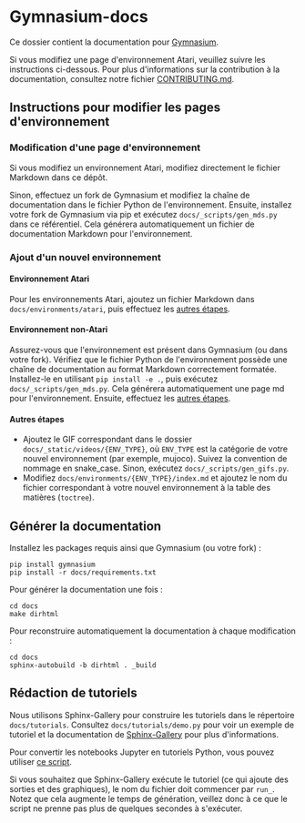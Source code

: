 # Gymnasium-docs

Ce dossier contient la documentation pour [Gymnasium](https://github.com/Farama-Foundation/Gymnasium).

Si vous modifiez une page d'environnement Atari, veuillez suivre les instructions ci-dessous. Pour plus d'informations sur la contribution à la documentation, consultez notre fichier [CONTRIBUTING.md](https://github.com/Farama-Foundation/Celshast/blob/main/CONTRIBUTING.md).

## Instructions pour modifier les pages d'environnement

### Modification d'une page d'environnement

Si vous modifiez un environnement Atari, modifiez directement le fichier Markdown dans ce dépôt.

Sinon, effectuez un fork de Gymnasium et modifiez la chaîne de documentation dans le fichier Python de l'environnement. Ensuite, installez votre fork de Gymnasium via pip et exécutez `docs/_scripts/gen_mds.py` dans ce référentiel. Cela générera automatiquement un fichier de documentation Markdown pour l'environnement.

### Ajout d'un nouvel environnement

#### Environnement Atari

Pour les environnements Atari, ajoutez un fichier Markdown dans `docs/environments/atari`, puis effectuez les [autres étapes](#other-steps).

#### Environnement non-Atari

Assurez-vous que l'environnement est présent dans Gymnasium (ou dans votre fork). Vérifiez que le fichier Python de l'environnement possède une chaîne de documentation au format Markdown correctement formatée. Installez-le en utilisant `pip install -e .`, puis exécutez `docs/_scripts/gen_mds.py`. Cela générera automatiquement une page md pour l'environnement. Ensuite, effectuez les [autres étapes](#other-steps).

#### Autres étapes

- Ajoutez le GIF correspondant dans le dossier `docs/_static/videos/{ENV_TYPE}`, où `ENV_TYPE` est la catégorie de votre nouvel environnement (par exemple, mujoco). Suivez la convention de nommage en snake_case. Sinon, exécutez `docs/_scripts/gen_gifs.py`.
- Modifiez `docs/environments/{ENV_TYPE}/index.md` et ajoutez le nom du fichier correspondant à votre nouvel environnement à la table des matières (`toctree`).

## Générer la documentation

Installez les packages requis ainsi que Gymnasium (ou votre fork) :

```
pip install gymnasium
pip install -r docs/requirements.txt
```

Pour générer la documentation une fois :

```
cd docs
make dirhtml
```

Pour reconstruire automatiquement la documentation à chaque modification :

```
cd docs
sphinx-autobuild -b dirhtml . _build
```

## Rédaction de tutoriels

Nous utilisons Sphinx-Gallery pour construire les tutoriels dans le répertoire `docs/tutorials`. Consultez `docs/tutorials/demo.py` pour voir un exemple de tutoriel et la documentation de [Sphinx-Gallery](https://sphinx-gallery.github.io/stable/syntax.html) pour plus d'informations.

Pour convertir les notebooks Jupyter en tutoriels Python, vous pouvez utiliser [ce script](https://gist.github.com/mgoulao/f07f5f79f6cd9a721db8a34bba0a19a7).

Si vous souhaitez que Sphinx-Gallery exécute le tutoriel (ce qui ajoute des sorties et des graphiques), le nom du fichier doit commencer par `run_`. Notez que cela augmente le temps de génération, veillez donc à ce que le script ne prenne pas plus de quelques secondes à s'exécuter.